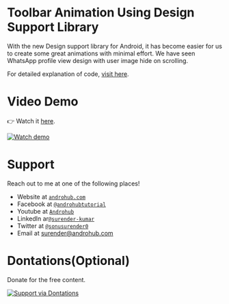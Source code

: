 # Toolbar Animation Using Design Support Library
With the new Design support library for Android, it has become easier for us to create some great animations with minimal effort. We have seen WhatsApp profile view design with user image hide on scrolling. 

For detailed explanation of code, [visit here](http://www.androhub.com/android-toolbar-animation-using-design-support-library/).

# Video Demo
👉 Watch it <a href="https://youtu.be/RH3zaLO8H4E">here</a>.
<br>

[![Watch demo](http://i3.ytimg.com/vi/RH3zaLO8H4E/hqdefault.jpg)](https://youtu.be/RH3zaLO8H4E)

# Support
Reach out to me at one of the following places!

- Website at <a href="http://www.androhub.com/" target="_blank">`androhub.com`</a>
- Facebook at <a href="https://www.facebook.com/androhubtutorial/" target="_blank">`@androhubtutorial`</a>
- Youtube at <a href="https://www.youtube.com/channel/UCHJh3E9mtRzbM3WVVl9glJg" target="_blank">`Androhub`</a>
- LinkedIn ar<a href="https://www.linkedin.com/in/surender-kumar-681472a8?originalSubdomain=in" target="_blank">`@surender-kumar`</a>
- Twitter at <a href="https://twitter.com/sonusurender0/" target="_blank">`@sonusurender0`</a>
- Email at surender@androhub.com

# Dontations(Optional)
Donate for the free content.
<br>

[![Support via Dontations](https://www.paypalobjects.com/en_GB/i/btn/btn_donateCC_LG.gif)](https://www.paypal.com/cgi-bin/webscr?cmd=_donations&business=sonu.surendra0%40gmail.com&currency_code=USD&source=url)
